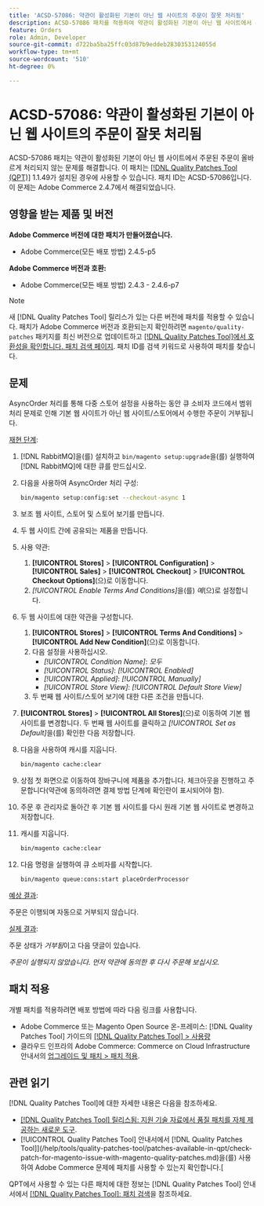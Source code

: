 ```yaml
---
title: 'ACSD-57086: 약관이 활성화된 기본이 아닌 웹 사이트의 주문이 잘못 처리됨'
description: ACSD-57086 패치를 적용하여 약관이 활성화된 기본이 아닌 웹 사이트에서 주문된 주문이 올바르게 처리되지 않는 Adobe Commerce 문제를 해결합니다.
feature: Orders
role: Admin, Developer
source-git-commit: d722ba5ba25ffc03d87b9eddeb2830353124055d
workflow-type: tm+mt
source-wordcount: '510'
ht-degree: 0%

---
```


# ACSD-57086: 약관이 활성화된 기본이 아닌 웹 사이트의 주문이 잘못 처리됨

ACSD-57086 패치는 약관이 활성화된 기본이 아닌 웹 사이트에서 주문된 주문이 올바르게 처리되지 않는 문제를 해결합니다. 이 패치는 [[!DNL Quality Patches Tool (QPT)]](https://experienceleague.adobe.com/en/docs/commerce-knowledge-base/kb/announcements/commerce-announcements/magento-quality-patches-released-new-tool-to-self-serve-quality-patches) 1.1.49가 설치된 경우에 사용할 수 있습니다. 패치 ID는 ACSD-57086입니다. 이 문제는 Adobe Commerce 2.4.7에서 해결되었습니다.

## 영향을 받는 제품 및 버전

**Adobe Commerce 버전에 대한 패치가 만들어졌습니다.**

* Adobe Commerce(모든 배포 방법) 2.4.5-p5

**Adobe Commerce 버전과 호환:**

* Adobe Commerce(모든 배포 방법) 2.4.3 - 2.4.6-p7

>[!NOTE]
>
>새 [!DNL Quality Patches Tool] 릴리스가 있는 다른 버전에 패치를 적용할 수 있습니다. 패치가 Adobe Commerce 버전과 호환되는지 확인하려면 `magento/quality-patches` 패키지를 최신 버전으로 업데이트하고 [[!DNL Quality Patches Tool]에서 호환성을 확인합니다. 패치 검색 페이지](https://experienceleague.adobe.com/tools/commerce-quality-patches/index.html). 패치 ID를 검색 키워드로 사용하여 패치를 찾습니다.

## 문제

AsyncOrder 처리를 통해 다중 스토어 설정을 사용하는 동안 큐 소비자 코드에서 범위 처리 문제로 인해 기본 웹 사이트가 아닌 웹 사이트/스토어에서 수행한 주문이 거부됩니다.

<u>재현 단계</u>:

1. [!DNL RabbitMQ]을(를) 설치하고 `bin/magento setup:upgrade`을(를) 실행하여 [!DNL RabbitMQ]에 대한 큐를 만드십시오.
1. 다음을 사용하여 AsyncOrder 처리 구성:

   ```bash
   bin/magento setup:config:set --checkout-async 1
   ```

1. 보조 웹 사이트, 스토어 및 스토어 보기를 만듭니다.
1. 두 웹 사이트 간에 공유되는 제품을 만듭니다.
1. 사용 약관:
   1. **[!UICONTROL Stores]** > **[!UICONTROL Configuration]** > **[!UICONTROL Sales]** > **[!UICONTROL Checkout]** > **[!UICONTROL Checkout Options]**(으)로 이동합니다.
   1. *[!UICONTROL Enable Terms And Conditions]*&#x200B;을(를) *예*(으)로 설정합니다.
1. 두 웹 사이트에 대한 약관을 구성합니다.
   1. **[!UICONTROL Stores]** > **[!UICONTROL Terms And Conditions]** > **[!UICONTROL Add New Condition]**(으)로 이동합니다.
   1. 다음 설정을 사용하십시오.
      * *[!UICONTROL Condition Name]*: *모두*
      * *[!UICONTROL Status]*: *[!UICONTROL Enabled]*
      * *[!UICONTROL Applied]*: *[!UICONTROL Manually]*
      * *[!UICONTROL Store View]*: *[!UICONTROL Default Store View]*
   1. 두 번째 웹 사이트/스토어 보기에 대한 다른 조건을 만듭니다.
1. **[!UICONTROL Stores]** > **[!UICONTROL All Stores]**(으)로 이동하여 기본 웹 사이트를 변경합니다. 두 번째 웹 사이트를 클릭하고 *[!UICONTROL Set as Default]*&#x200B;을(를) 확인한 다음 저장합니다.
1. 다음을 사용하여 캐시를 지웁니다.

   ```bash
   bin/magento cache:clear
   ```

1. 상점 첫 화면으로 이동하여 장바구니에 제품을 추가합니다. 체크아웃을 진행하고 주문합니다(약관에 동의하려면 결제 방법 단계에 확인란이 표시되어야 함).
1. 주문 후 관리자로 돌아간 후 기본 웹 사이트를 다시 원래 기본 웹 사이트로 변경하고 저장합니다.
1. 캐시를 지웁니다.

   ```bash
   bin/magento cache:clear
   ```

1. 다음 명령을 실행하여 큐 소비자를 시작합니다.

   ```bash
   bin/magento queue:cons:start placeOrderProcessor
   ```

<u>예상 결과</u>:

주문은 이행되며 자동으로 거부되지 않습니다.

<u>실제 결과</u>:

주문 상태가 *거부됨*&#x200B;이고 다음 댓글이 있습니다.

*주문이 실행되지 않았습니다. 먼저 약관에 동의한 후 다시 주문해 보십시오.*

## 패치 적용

개별 패치를 적용하려면 배포 방법에 따라 다음 링크를 사용합니다.

* Adobe Commerce 또는 Magento Open Source 온-프레미스: [!DNL Quality Patches Tool] 가이드의 [[!DNL Quality Patches Tool] > 사용량](https://experienceleague.adobe.com/docs/commerce-operations/tools/quality-patches-tool/usage.html)
* 클라우드 인프라의 Adobe Commerce: Commerce on Cloud Infrastructure 안내서의 [업그레이드 및 패치 > 패치 적용](https://experienceleague.adobe.com/docs/commerce-cloud-service/user-guide/develop/upgrade/apply-patches.html).

## 관련 읽기

[!DNL Quality Patches Tool]에 대한 자세한 내용은 다음을 참조하세요.

* [[!DNL Quality Patches Tool] 릴리스됨: 지원 기술 자료에서 품질 패치를 자체 제공하는 새로운 도구](https://experienceleague.adobe.com/en/docs/commerce-knowledge-base/kb/announcements/commerce-announcements/magento-quality-patches-released-new-tool-to-self-serve-quality-patches).
* [!UICONTROL Quality Patches Tool] 안내서에서  [!DNL Quality Patches Tool]](/help/tools/quality-patches-tool/patches-available-in-qpt/check-patch-for-magento-issue-with-magento-quality-patches.md)을(를) 사용하여 Adobe Commerce 문제에 패치를 사용할 수 있는지 확인합니다.[


QPT에서 사용할 수 있는 다른 패치에 대한 정보는 [!DNL Quality Patches Tool] 안내서에서 [[!DNL Quality Patches Tool]: 패치 검색](https://experienceleague.adobe.com/tools/commerce-quality-patches/index.html)을 참조하세요.

